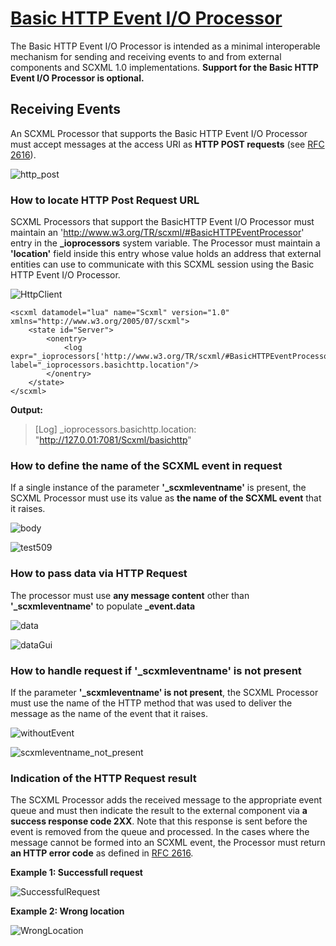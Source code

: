 # [Basic HTTP Event I/O Processor](https://www.w3.org/TR/scxml/#BasicHTTPEventProcessor)
The Basic HTTP Event I/O Processor is intended as a minimal interoperable mechanism for sending and receiving events to and from external components and SCXML 1.0 implementations. **Support for the Basic HTTP Event I/O Processor is optional.**

## Receiving Events
An SCXML Processor that supports the Basic HTTP Event I/O Processor must accept messages at the access URI as **HTTP POST requests** (see [RFC 2616](https://www.w3.org/TR/scxml/#HTTP)).

![http_post](https://user-images.githubusercontent.com/18611095/57123153-786f0680-6d89-11e9-9536-fa7ea20569e6.png)

### How to locate HTTP Post Request URL
SCXML Processors that support the BasicHTTP Event I/O Processor must maintain an 'http://www.w3.org/TR/scxml/#BasicHTTPEventProcessor' entry in the **_ioprocessors** system variable. The Processor must maintain a **'location'** field inside this entry whose value holds an address that external entities can use to communicate with this SCXML session using the Basic HTTP Event I/O Processor.

![HttpClient](https://user-images.githubusercontent.com/18611095/57123442-85402a00-6d8a-11e9-8a4a-e4da2e0721b1.png)

```
<scxml datamodel="lua" name="Scxml" version="1.0" xmlns="http://www.w3.org/2005/07/scxml">
	<state id="Server">
		<onentry>
			<log expr="_ioprocessors['http://www.w3.org/TR/scxml/#BasicHTTPEventProcessor'].location" label="_ioprocessors.basichttp.location"/>
		</onentry>
	</state>
</scxml>
```

**Output:**
> [Log] _ioprocessors.basichttp.location: "http://127.0.01:7081/Scxml/basichttp"
>

### How to define the name of the SCXML event in request
If a single instance of the parameter **'_scxmleventname'** is present, the SCXML Processor must use its value as **the name of the SCXML event** that it raises.

![body](https://user-images.githubusercontent.com/18611095/57124003-a6097f00-6d8c-11e9-88c3-78d702437759.png)

![test509](https://user-images.githubusercontent.com/18611095/57124617-1b764f00-6d8f-11e9-9ff6-7bfa9fd47969.png)

### How to pass data via HTTP Request
The processor must use **any message content** other than **'_scxmleventname'** to populate **_event.data**

![data](https://user-images.githubusercontent.com/18611095/57125151-f4b91800-6d90-11e9-9f9f-2aa08ccd3ba2.png)

![dataGui](https://user-images.githubusercontent.com/18611095/57125253-685b2500-6d91-11e9-822b-5d06b8820164.png)

### How to handle request if '_scxmleventname' is not present
If the parameter **'_scxmleventname' is not present**, the SCXML Processor must use the name of the HTTP method that was used to deliver the message as the name of the event that it raises.

![withoutEvent](https://user-images.githubusercontent.com/18611095/57125825-7a3dc780-6d93-11e9-92fc-a3fdb3f59bc1.png)

![scxmleventname_not_present](https://user-images.githubusercontent.com/18611095/57125950-00f2a480-6d94-11e9-883f-8c03116ccc5d.png)

### Indication of the HTTP Request result
The SCXML Processor adds the received message to the appropriate event queue and must then indicate the result to the external component via **a success response code 2XX**. Note that this response is sent before the event is removed from the queue and processed. In the cases where the message cannot be formed into an SCXML event, the Processor must return **an HTTP error code** as defined in [RFC 2616](https://www.w3.org/TR/scxml/#HTTP).

**Example 1: Successfull request**

![SuccessfulRequest](https://user-images.githubusercontent.com/18611095/57126597-30a2ac00-6d96-11e9-9dd9-628bba455394.png)


**Example 2: Wrong location**

![WrongLocation](https://user-images.githubusercontent.com/18611095/57126864-292fd280-6d97-11e9-914a-62f4f88277d8.png)
